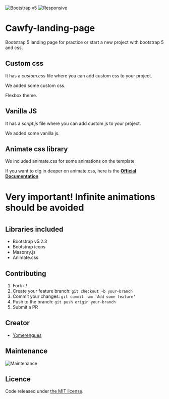 ![Bootstrap v5](https://img.shields.io/badge/Bootstrap-V5-blue)
![Responsive](https://img.shields.io/badge/Responsive-Yes-ff69b4)

# Cawfy-landing-page
Bootstrap 5 landing page for practice or start a new project with bootstrap 5 and css.

## Custom css
<p>It has a <i>custom.css</i> file where you can add custom css to your project.</p>
<p>We added some custom css.</p>
<p>Flexbox theme.</p>

## Vanilla JS
<p>It has a <i>script.js</i> file where you can add custom js to your project.</p>
<p>We added some vanilla js.</p>

## Animate css library
<p>We included animate.css for some animations on the template</p>
<p>If you want to dig in deeper on animate.css, here is the <a href="https://animate.style/"><b>Official Documentation</b></a></p>
<h1>Very important! Infinite animations should be avoided<h1>

## Libraries included
* Bootstrap v5.2.3
* Bootstrap icons
* Masonry.js
* Animate.css

## Contributing

1. Fork it!
2. Create your feature branch: `git checkout -b your-branch`
3. Commit your changes: `git commit -am 'Add some feature'`
4. Push to the branch: `git push origin your-branch`
5. Submit a PR

## Creator
* <a href="https://github.com/adhirsaurio">Yomerengues</a>

## Maintenance
![Maintenance](https://img.shields.io/badge/Maintenance-Yes-brightgreen)
## Licence
Code released under [the MIT license](https://github.com/bulmatemplates/bulma-templates/blob/master/LICENSE).